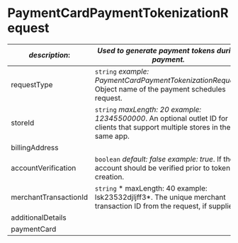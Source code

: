 
# PaymentCardPaymentTokenizationRequest

| *description*:   | *Used to generate payment tokens during payment.*|
|----|----|
| requestType |    ``` string ```  *example: PaymentCardPaymentTokenizationRequest*. Object name of the payment schedules request.|
| storeId |    ``` string ```  *maxLength: 20  example: 12345500000*. An optional outlet ID for clients that support multiple stores in the same app.|
| billingAddress |    |
| accountVerification |  ``` boolean ```  *default: false  example: true*. If the account should be verified prior to token creation.|
| merchantTransactionId |    ``` string ```   * maxLength: 40 example: lsk23532djljff3*. The unique merchant transaction ID from the request, if supplied.|
| additionalDetails |    |
| paymentCard |    |   




